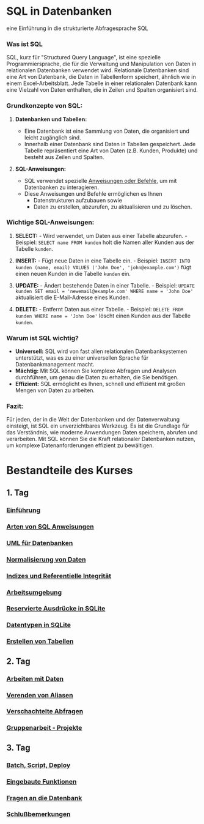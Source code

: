 # SQL in Datenbanken

eine Einführung in die strukturierte Abfragesprache SQL

### Was ist SQL

SQL, kurz für "Structured Query Language", ist eine spezielle Programmiersprache, die für die Verwaltung und
Manipulation von Daten in relationalen Datenbanken verwendet wird. Relationale Datenbanken sind eine Art von Datenbank,
die Daten in Tabellenform speichert, ähnlich wie in einem Excel-Arbeitsblatt. Jede Tabelle in einer relationalen
Datenbank kann eine Vielzahl von Daten enthalten, die in Zeilen und Spalten organisiert sind.

### Grundkonzepte von SQL:

1. **Datenbanken und Tabellen:**
   - Eine Datenbank ist eine Sammlung von Daten, die organisiert und leicht zugänglich sind.
   - Innerhalb einer Datenbank sind Daten in Tabellen gespeichert. Jede Tabelle repräsentiert eine Art von Daten (z.B.
     Kunden, Produkte) und besteht aus Zeilen und Spalten.

2. **SQL-Anweisungen:**
    - SQL verwendet spezielle [Anweisungen oder Befehle](sql_types.md), um mit Datenbanken zu interagieren.
    - Diese Anweisungen und Befehle ermöglichen es Ihnen
      - Datenstrukturen aufzubauen sowie 
      - Daten zu erstellen, abzurufen, zu aktualisieren und zu löschen.

### Wichtige SQL-Anweisungen:

   1. **SELECT:**
     - Wird verwendet, um Daten aus einer Tabelle abzurufen.
     - Beispiel: `SELECT name FROM kunden` holt die Namen aller Kunden aus der Tabelle `kunden`.

   2. **INSERT:**
     - Fügt neue Daten in eine Tabelle ein.
     - Beispiel: `INSERT INTO kunden (name, email) VALUES ('John Doe', 'john@example.com')` fügt einen 
       neuen Kunden in die Tabelle `kunden` ein.

   3. **UPDATE:**
     - Ändert bestehende Daten in einer Tabelle.
     - Beispiel: `UPDATE kunden SET email = 'newemail@example.com' WHERE name = 'John Doe'` aktualisiert die
       E-Mail-Adresse eines Kunden.

   4. **DELETE:**
     - Entfernt Daten aus einer Tabelle.
     - Beispiel: `DELETE FROM kunden WHERE name = 'John Doe'` löscht einen Kunden aus der Tabelle `kunden`.

### Warum ist SQL wichtig?

  - **Universell:** SQL wird von fast allen relationalen Datenbanksystemen unterstützt, was es zu einer universellen Sprache für Datenbankmanagement macht.
  - **Mächtig:** Mit SQL können Sie komplexe Abfragen und Analysen durchführen, um genau die Daten zu erhalten, die Sie
    benötigen.
  - **Effizient:** SQL ermöglicht es Ihnen, schnell und effizient mit großen Mengen von Daten zu arbeiten.

### Fazit:

Für jeden, der in die Welt der Datenbanken und der Datenverwaltung einsteigt, ist SQL ein unverzichtbares Werkzeug. Es
ist die Grundlage für das Verständnis, wie moderne Anwendungen Daten speichern, abrufen und verarbeiten. Mit SQL können
Sie die Kraft relationaler Datenbanken nutzen, um komplexe Datenanforderungen effizient zu bewältigen.

# Bestandteile des Kurses

## 1. Tag

### [Einführung](datenbanken.md)

### [Arten von SQL Anweisungen](sql_types.md)

### [UML für Datenbanken](uml_diagramme.md)

### [Normalisierung von Daten](normalization.md)

### [Indizes und Referentielle Integrität](indices_and_referential_integrity.md)

### [Arbeitsumgebung](how_we_will_work.md)

### [Reservierte Ausdrücke in SQLite](reserved_words_sqlite.md)

### [Datentypen in SQLite](daten_typen_sqlite.md)

### [Erstellen von Tabellen](create_tables.md)

## 2. Tag

### [Arbeiten mit Daten](working_with_data.md)

### [Verenden von Aliasen](aliases.md)

### [Verschachtelte Abfragen](subselect_and_cte.md)

### [Gruppenarbeit - Projekte](projects.md)

## 3. Tag

### [Batch, Script, Deploy](scripting_and_deploying.md)

### [Eingebaute Funktionen](build_in_functions.md)

### [Fragen an die Datenbank](joins_and_views.md)

### [Schlußbemerkungen](finally.md)